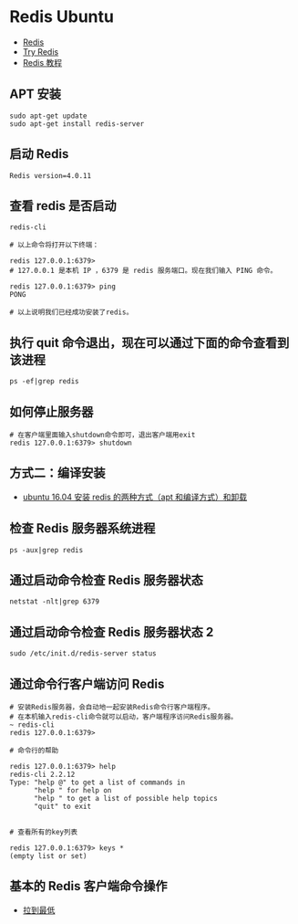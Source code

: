 # Redis Ubuntu

- [Redis](https://redis.io/)
- [Try Redis](http://try.redis.io/)
- [Redis 教程](http://www.runoob.com/redis/redis-tutorial.html)

## APT 安装

```shell
sudo apt-get update
sudo apt-get install redis-server
```

## 启动 Redis

```shell
Redis version=4.0.11
```

## 查看 redis 是否启动

```shell
redis-cli

# 以上命令将打开以下终端：

redis 127.0.0.1:6379>
# 127.0.0.1 是本机 IP ，6379 是 redis 服务端口。现在我们输入 PING 命令。

redis 127.0.0.1:6379> ping
PONG

# 以上说明我们已经成功安装了redis。
```

## 执行 quit 命令退出，现在可以通过下面的命令查看到该进程

```shell
ps -ef|grep redis
```

## 如何停止服务器

```shell
# 在客户端里面输入shutdown命令即可，退出客户端用exit
redis 127.0.0.1:6379> shutdown

```

## 方式二：编译安装

- [ubuntu 16.04 安装 redis 的两种方式（apt 和编译方式）和卸载](https://blog.csdn.net/Mikeoperfect/article/details/79468944)

## 检查 Redis 服务器系统进程

```shell
ps -aux|grep redis
```

## 通过启动命令检查 Redis 服务器状态

```shell
netstat -nlt|grep 6379
```

## 通过启动命令检查 Redis 服务器状态 2

```shell
sudo /etc/init.d/redis-server status
```

## 通过命令行客户端访问 Redis

```shell
# 安装Redis服务器，会自动地一起安装Redis命令行客户端程序。
# 在本机输入redis-cli命令就可以启动，客户端程序访问Redis服务器。
~ redis-cli
redis 127.0.0.1:6379>

# 命令行的帮助

redis 127.0.0.1:6379> help
redis-cli 2.2.12
Type: "help @" to get a list of commands in
      "help " for help on
      "help " to get a list of possible help topics
      "quit" to exit


# 查看所有的key列表

redis 127.0.0.1:6379> keys *
(empty list or set)
```

## 基本的 Redis 客户端命令操作

- [拉到最低](https://www.cnblogs.com/zongfa/p/7808807.html)
